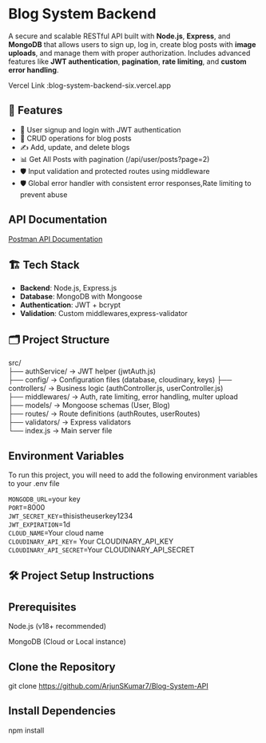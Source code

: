 
# Blog System Backend
A secure and scalable RESTful API built with **Node.js**, **Express**, and **MongoDB** that allows users to sign up, log in, create blog posts with **image uploads**, and manage them with proper authorization. Includes advanced features like **JWT authentication**, **pagination**, **rate limiting**, and **custom error handling**.

Vercel Link :blog-system-backend-six.vercel.app






## 🚀 Features

- 🔐 User signup and login with JWT authentication
- 📖 CRUD operations for blog posts
- ✍️ Add, update, and delete blogs 
- 📊 Get All Posts with pagination (/api/user/posts?page=2)
- 🛡️ Input validation and protected routes using middleware
- 🛡️ Global error handler with consistent error responses,Rate limiting to prevent abuse


## API Documentation

[Postman API Documentation](https://documenter.getpostman.com/view/44758697/2sB2qfBKLp)

## 🏗️ Tech Stack

- **Backend**: Node.js, Express.js
- **Database**: MongoDB with Mongoose
- **Authentication**: JWT + bcrypt
- **Validation**: Custom middlewares,express-validator


## 🗂️ Project Structure
src/  
├── authService/ → JWT helper (jwtAuth.js)   
├── config/ → Configuration files (database, cloudinary, keys)
├── controllers/ → Business logic (authController.js, userController.js)  
├── middlewares/ → Auth, rate limiting, error handling, multer upload  
├── models/ → Mongoose schemas (User, Blog)  
├── routes/ → Route definitions (authRoutes, userRoutes)  
├── validators/ → Express validators  
└── index.js → Main server file
## Environment Variables

To run this project, you will need to add the following environment variables to your .env file

`MONGODB_URL`=your key  
`PORT`=8000  
`JWT_SECRET_KEY`=thisistheuserkey1234  
`JWT_EXPIRATION`=1d  
`CLOUD_NAME`=Your cloud name  
`CLOUDINARY_API_KEY`= Your CLOUDINARY_API_KEY  
`CLOUDINARY_API_SECRET`=Your CLOUDINARY_API_SECRET  



## 🛠️ Project Setup Instructions
## Prerequisites
Node.js (v18+ recommended)

MongoDB (Cloud or Local instance)

## Clone the Repository
git clone https://github.com/ArjunSKumar7/Blog-System-API

## Install Dependencies

npm install
